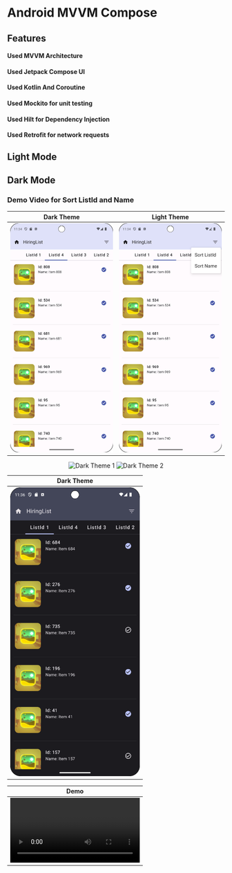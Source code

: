 # Android MVVM Compose 

## Features
#### Used MVVM Architecture
#### Used Jetpack Compose UI
#### Used Kotlin And Coroutine
#### Used Mockito for unit testing 
#### Used Hilt for Dependency Injection
#### Used Retrofit for network requests

## Light Mode

## Dark Mode

### Demo Video for Sort ListId and Name


| Dark Theme | Light Theme | 
|------------|-------------|
| ![Light Theme](newLightMode.png) | ![Light Theme](newSortIdName.png) |


<p align="center">
  <img src="newDarkMode1.png" alt="Dark Theme 1" width="300">
  <img src="newDarkMode2.png" alt="Dark Theme 2" width="300">
</p>

<p align="center">

| Dark Theme |
|------------|
| <img src="newDarkMode.png" alt="Dark Theme" width="300"> |

</p>


| Demo |
|------------|
| ![Demo](SortIdName.mp4) |
